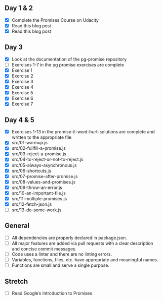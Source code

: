 ## Day 1 & 2

- [x] Complete the Promises Course on Udacity
- [x] Read this blog post
- [x] Read this blog post

## Day 3

- [x] Look at the documentation of the pg-promise repository
- [ ] Exercises 1-7 in the pg promise exercises are complete
- [x] Exercise 1
- [x] Exercise 2
- [x] Exercise 3
- [x] Exercise 4
- [x] Exercise 5
- [x] Exercise 6
- [x] Exercise 7

## Day 4 & 5

 - [x] Exercises 1-13 in the promise-it-wont-hurt-solutions are complete and written to the appropriate file:
 - [x] src/01-warmup.js
 - [x] src/02-fullfill-a-promise.js
 - [x] src/03-reject-a-promise.js
 - [x] src/04-to-reject-or-not-to-reject.js
 - [x] src/05-always-asynchronous.js
 - [x] src/06-shortcuts.js
 - [x] src/07-promise-after-promise.js
 - [x] src/08-values-and-promises.js
 - [x] src/09-throw-an-error.js
 - [x] src/10-an-important-file.js
 - [x] src/11-multiple-promises.js
 - [x] src/12-fetch-json.js
 - [ ] src/13-do-some-work.js

## General

- [ ] All dependencies are properly declared in package.json.
- [ ] All major features are added via pull requests with a clear description and concise commit messages.
- [ ] Code uses a linter and there are no linting errors.
- [ ] Variables, functions, files, etc. have appropriate and meaningful names.
- [ ] Functions are small and serve a single purpose.

## Stretch

- [ ] Read Google’s Introduction to Promises

